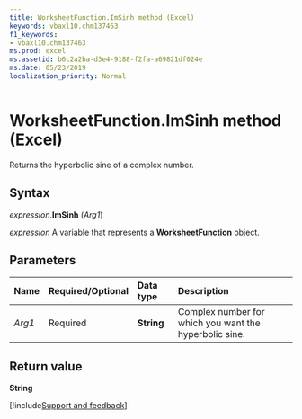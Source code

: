 ```yaml
---
title: WorksheetFunction.ImSinh method (Excel)
keywords: vbaxl10.chm137463
f1_keywords:
- vbaxl10.chm137463
ms.prod: excel
ms.assetid: b6c2a2ba-d3e4-9188-f2fa-a69821df024e
ms.date: 05/23/2019
localization_priority: Normal
---
```



# WorksheetFunction.ImSinh method (Excel)

Returns the hyperbolic sine of a complex number.


## Syntax

_expression_.**ImSinh** (_Arg1_)

_expression_ A variable that represents a **[WorksheetFunction](Excel.WorksheetFunction.md)** object.


## Parameters

|Name|Required/Optional|Data type|Description|
|:-----|:-----|:-----|:-----|
| _Arg1_|Required|**String**|Complex number for which you want the hyperbolic sine.|

## Return value

**String**



[!include[Support and feedback](~/includes/feedback-boilerplate.md)]